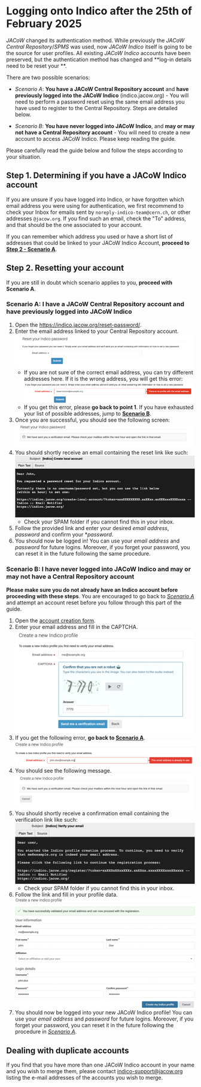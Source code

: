 # Logging onto Indico after the 25th of February 2025

*JACoW* changed its authentication method. While previously the *JACoW Central Repository*/*SPMS* was used, now *JACoW Indico* itself is going to be the source for user profiles. All existing *JACoW Indico* accounts have been preserved, but the authentication method has changed and **log-in details need to be reset your **.

There are two possible scenarios:

- *Scenario A*: **You have a JACoW Central Repository account** and **have previously logged into the JACoW Indico** (indico.jacow.org) - You will need to perform a password reset using the same email address you have used to register to the Central Repository. Steps are detailed below.

- *Scenario B*: **You have never logged into JACoW Indico**, and **may or may not have a Central Repository account** - You will need to create a new account to access JACoW Indico. Please keep reading the guide.

Please carefully read the guide below and follow the steps according to your situation.

## Step 1. Determining if you have a JACoW Indico account

If you are unsure if you have logged into Indico, or have forgotten which email address you were using for authentication, we first recommend to check your Inbox for emails sent by `noreply-indico-team@cern.ch`, or other addresses `@jacow.org`. If you find such an email, check the "To" address, and that should be the one associated to your account.

If you can remember which address you used or have a short list of addresses that could be linked to your JACoW Indico Account, **proceed to [Step 2 - Scenario A](#scenario-a-i-have-a-jacow-central-repository-account-and-have-previously-logged-into-jacow-indico)**.

## Step 2. Resetting your account

If you are still in doubt which scenario applies to you, **proceed with Scenario A**.

### Scenario A: I have a JACoW Central Repository account and have previously logged into JACoW Indico

1. Open the https://indico.jacow.org/reset-password/.
2. Enter the email address linked to your Central Repository account. ![](img/login_reset.png)
     - If you are not sure of the correct email address, you can try different addresses here. If it is the wrong address, you will get this error: ![](img/login_reset_error.png)
     - If you get this error, please **go back to point 1**. If you have exhausted your list of possible addresses, jump to **[Scenario B](#scenario-b-i-have-never-logged-into-jacow-indico-and-may-or-may-not-have-a-central-repository-account)**.
3. Once you are successful, you should see the following screen: ![](img/login_reset_success.png)
4. You should shortly receive an email containing the reset link like such: ![](img/login_reset_email.png)
     - Check your SPAM folder if you cannot find this in your inbox.
5. Follow the provided link and enter your desired *email address*, *password* and confirm your **password*.
6. You should now be logged in! You can use your *email address* and *password* for future logins. Moreover, if you forget your password, you can reset it in the future following the same procedure.

### Scenario B: I have never logged into JACoW Indico and may or may not have a Central Repository account

**Please make sure you do not already have an Indico account before proceeding with these steps**. You are encouraged to go back to *[Scenario A](#scenario-a-i-have-a-jacow-central-repository-account-and-have-previously-logged-into-jacow-indico)* and attempt an account reset before you follow through this part of the guide.

1. Open the [account creation form](https://indico.jacow.org/register/).
2. Enter your email address and fill in the CAPTCHA. ![](img/login_create_profile.png)
3. If you get the following error, **go back to [Scenario A](#scenario-a-i-have-a-jacow-central-repository-account-and-have-previously-logged-into-jacow-indico)**. ![](img/login_create_profile_error.png)
4. You should see the following message. ![](img/login_create_profile_success.png)
5. You should shortly receive a confirmation email containing the verification link like such: ![](img/login_create_profile_email.png)
     - Check your SPAM folder if you cannot find this in your inbox.
6. Follow the link and fill in your profile data.
   ![](img/login_create_profile_data.png)
7. You should now be logged into your new JACoW Indico profile! You can use your *email address* and *password* for future logins. Moreover, if you forget your password, you can reset it in the future following the procedure in *[Scenario A](#scenario-a-i-have-a-jacow-central-repository-account-and-have-previously-logged-into-jacow-indico)*.

## Dealing with duplicate accounts

If you find that you have more than one JACoW Indico account in your name and you wish to merge them, please contact indico-support@jacow.org listing the e-mail addresses of the accounts you wish to merge.

